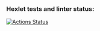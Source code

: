 ### Hexlet tests and linter status:
[![Actions Status](https://github.com/howstung/php-project-9/actions/workflows/hexlet-check.yml/badge.svg)](https://github.com/howstung/php-project-9/actions)